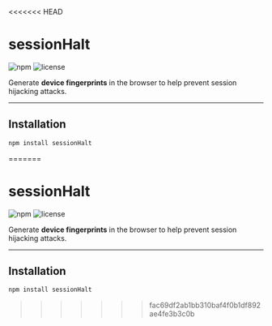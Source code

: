 <<<<<<< HEAD
# sessionHalt

![npm](https://img.shields.io/npm/v/sessionHalt)
![license](https://img.shields.io/npm/l/sessionHalt)

Generate **device fingerprints** in the browser to help prevent session hijacking attacks.

---

## Installation

```bash
npm install sessionHalt
```
=======
# sessionHalt

![npm](https://img.shields.io/npm/v/sessionHalt)
![license](https://img.shields.io/npm/l/sessionHalt)

Generate **device fingerprints** in the browser to help prevent session hijacking attacks.

---

## Installation

```bash
npm install sessionHalt
```
>>>>>>> fac69df2ab1bb310baf4f0b1df892ae4fe3b3c0b
